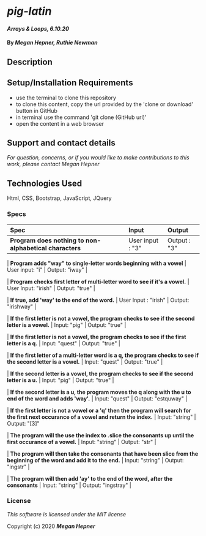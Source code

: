 
# _pig-latin_


#### _Arrays & Loops, 6.10.20_

#### By _**Megan Hepner, Ruthie Newman**_

## Description


## Setup/Installation Requirements

* use the terminal to clone this repository 
* to clone this content, copy the url provided by the 'clone or download' button in GitHub
* in terminal use the command 'git clone (GitHub url)'
* open the content in a web browser

## Support and contact details

_For question, concerns, or if you would like to make contributions to this work, please contact Megan Hepner_

## Technologies Used

Html, CSS, Bootstrap, JavaScript, JQuery

### Specs
| Spec | Input | Output |
| :-------------     | :------------- | :------------- |
| **Program does nothing to non-alphabetical characters** | User input : "3" | Output : "3"|

| **Program adds "way" to single-letter words beginning with a vowel** | User input: "i" | Output: "iway" |

| **Program checks first letter of multi-letter word to see if it's a vowel.** | User Input: "irish" | Output: "true" |

| **If true, add 'way' to the end of the word.** | User Input : "irish" | Output: "irishway" |

| **If the first letter is not a vowel, the program checks to see if the second letter is a vowel.** | Input: "pig" | Output: "true" |

| **If the first letter is not a vowel, the program checks to see if the first letter is a q.** | Input: "quest" | Output: "true" |

| **If the first letter of a multi-letter word is a q, the program checks to see if the second letter is a vowel.** | Input: "quest" | Output: "true" |

| **If the second letter is a vowel, the program checks to see if the second letter is a u.** | Input: "pig" | Output: "true" |

| **If the second letter is a u, the program moves the q along with the u to end of the word and adds  'way'.** | Input: "quest" | Output: "estquway" |

| **If the first letter is not a vowel or a 'q' then the program will search for the first next occurance of a vowel and return the index.** | Input: "string" | Output: "[3]" 

| **The program will the use the index to .slice the consonants up until the first occurance of a vowel.** | Input: "string" | Output: "str" |

| **The program will then take the consonants that have been slice from the beginning of the word and add it to the end.** | Input: "string" | Output: "ingstr" |

| **The program will then add 'ay' to the end of the word, after the consonants** | Input: "string" | Output: "ingstray" |



### License

*This software is licensed under the MIT license*

Copyright (c) 2020 **_Megan Hepner_**
